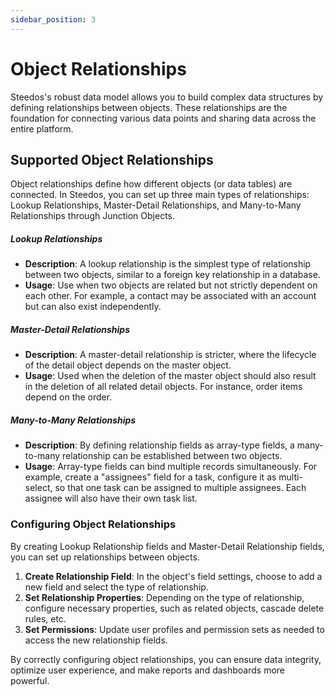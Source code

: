 ```yaml
---
sidebar_position: 3
---
```


# Object Relationships

Steedos's robust data model allows you to build complex data structures by defining relationships between objects. These relationships are the foundation for connecting various data points and sharing data across the entire platform.

## Supported Object Relationships

Object relationships define how different objects (or data tables) are connected. In Steedos, you can set up three main types of relationships: Lookup Relationships, Master-Detail Relationships, and Many-to-Many Relationships through Junction Objects.

##### Lookup Relationships

- **Description**: A lookup relationship is the simplest type of relationship between two objects, similar to a foreign key relationship in a database.
- **Usage**: Use when two objects are related but not strictly dependent on each other. For example, a contact may be associated with an account but can also exist independently.

##### Master-Detail Relationships

- **Description**: A master-detail relationship is stricter, where the lifecycle of the detail object depends on the master object.
- **Usage**: Used when the deletion of the master object should also result in the deletion of all related detail objects. For instance, order items depend on the order.

##### Many-to-Many Relationships

- **Description**: By defining relationship fields as array-type fields, a many-to-many relationship can be established between two objects.
- **Usage**: Array-type fields can bind multiple records simultaneously. For example, create a "assignees" field for a task, configure it as multi-select, so that one task can be assigned to multiple assignees. Each assignee will also have their own task list.


### Configuring Object Relationships

By creating Lookup Relationship fields and Master-Detail Relationship fields, you can set up relationships between objects.

1. **Create Relationship Field**: In the object's field settings, choose to add a new field and select the type of relationship.
2. **Set Relationship Properties**: Depending on the type of relationship, configure necessary properties, such as related objects, cascade delete rules, etc.
4. **Set Permissions**: Update user profiles and permission sets as needed to access the new relationship fields.

By correctly configuring object relationships, you can ensure data integrity, optimize user experience, and make reports and dashboards more powerful.
